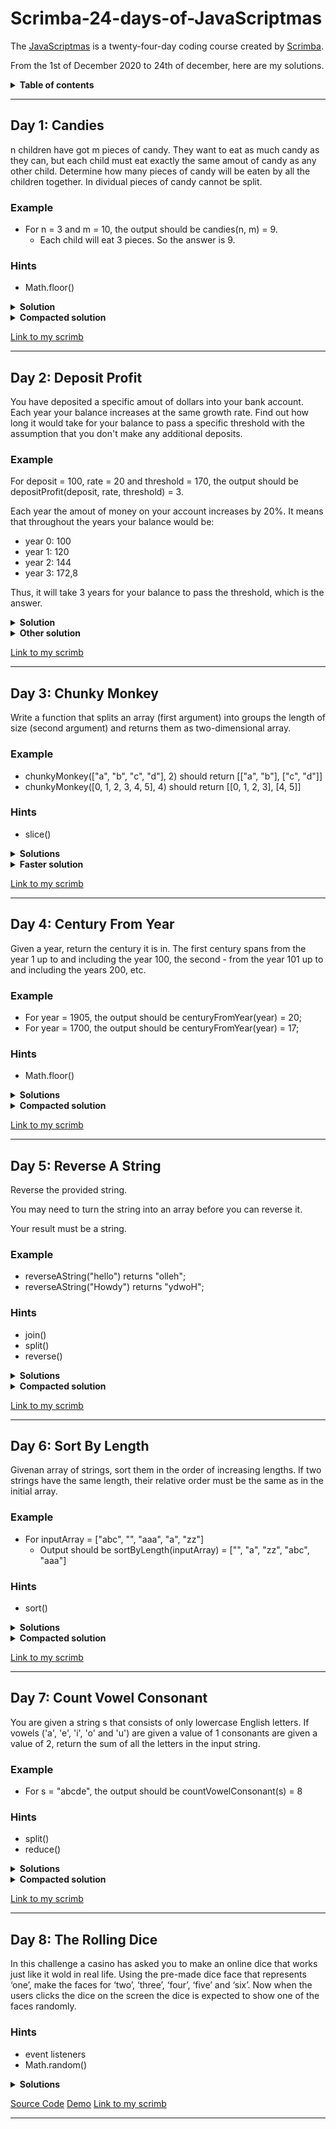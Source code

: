 # Scrimba-24-days-of-JavaScriptmas

The [JavaScriptmas](https://scrimba.com/learn/adventcalendar) is a twenty-four-day coding course created by [Scrimba](https://scrimba.com/).

From the 1st of December 2020 to 24th of december, here are my solutions.

<details><summary><b>Table of contents</b></summary>
<p>
   
[Day 1: Candies](#day-1-candies)

[Day 2: Deposit Profit](#day-2-deposit-profit)

[Day 3: Chunky Monkey](#day-3-chunky-monkey)

[Day 4: Century From Year](#day-4-century-from-year)

[Day 5: Reverse A String](#day-5-reverse-a-string)

[Day 6: Sort By Length](#day-6-sort-by-length)

[Day 7: Count Vowel Consonant](#day-7-count-vowel-consonant)

[Day 8: The Rolling Dice](#day-8-the-rolling-dice)

</p>
</details>

---

## Day 1: Candies

n children have got m pieces of candy. They want to eat as much candy as they can, but each child must eat exactly the same amout of candy as any other child. Determine how many pieces of candy will be eaten by all the children together. In dividual pieces of candy cannot be split.

### Example

-   For n = 3 and m = 10, the output should be candies(n, m) = 9.
    -   Each child will eat 3 pieces. So the answer is 9.

### Hints

-   Math.floor()

<details><summary><b>Solution</b></summary>
<p>
    
```js
function candies(children, candy) {
    const perChild = Math.floor(candy / children);
    return perChild * children;
}
```
</p>
</details>

<details><summary><b>Compacted solution</b></summary>
<p>
    
```js
function candies(children, candy) {
    return Math.floor(candy / children) * children;
}
```
</p>
</details>

[Link to my scrimb](https://scrimba.com/scrim/co6e242088c674c5acde61c54)

---

## Day 2: Deposit Profit

You have deposited a specific amout of dollars into your bank account. Each year your balance increases at the same growth rate. Find out how long it would take for your balance to pass a specific threshold with the assumption that you don't make any additional deposits.

### Example

For deposit = 100, rate = 20 and threshold = 170, the output should be depositProfit(deposit, rate, threshold) = 3.

Each year the amout of money on your account increases by 20%. It means that throughout the years your balance would be:

-   year 0: 100
-   year 1: 120
-   year 2: 144
-   year 3: 172,8

Thus, it will take 3 years for your balance to pass the threshold, which is the answer.

<details><summary><b>Solution</b></summary>
<p>
    
```js
function depositProfit(deposit, rate, threshold) {
    let nbYear = 0;
    
    while(deposit < threshold) {
        deposit += deposit * (rate / 100);
        nbYear++;
    }
    
    return nbYear;
}
```
</p>
</details>

<details><summary><b>Other solution</b></summary>
<p>
    
```js
function depositProfit(deposit, rate, threshold) {
    const rateMult = 1 + (rate / 100);
    let nbYear = 0;
    
    while(deposit < threshold) {
        deposit *= rateMult;
        nbYear++;
    }
    
    return nbYear;
}
```
</p>
</details>

[Link to my scrimb](https://scrimba.com/scrim/co1e64fc4a0703c7b1ea75334)

---

## Day 3: Chunky Monkey

Write a function that splits an array (first argument) into groups the length of size (second argument) and returns them as two-dimensional array.

### Example

-   chunkyMonkey(["a", "b", "c", "d"], 2) should return [["a", "b"], ["c", "d"]]
-   chunkyMonkey([0, 1, 2, 3, 4, 5], 4) should return [[0, 1, 2, 3], [4, 5]]

### Hints

-   slice()

<details><summary><b>Solutions</b></summary>
<p>
    
```js
function chunkyMonkey(values, size) {
    const arr = [];
    let sliceArr = [];
    let pos = 0;
    
    while(pos < values.length) {
        sliceArr = values.slice(pos, pos += size);
        arr.push(sliceArr);
    }
    
    return arr;
}
```
</p>
</details>

<details><summary><b>Faster solution</b></summary>
<p>

```js
function chunkyMonkey(values, size) {
    const arr = [];

    while (values.length > 0) {
        arr.push(values.splice(0, size));
    }

    return arr;
}
```

</p>
</details>

[Link to my scrimb](https://scrimba.com/scrim/co2f64c098138c3849d63ea72)

---

## Day 4: Century From Year

Given a year, return the century it is in. The first century spans from the year 1 up to and including the year 100, the second - from the year 101 up to and including the years 200, etc.

### Example

-   For year = 1905, the output should be centuryFromYear(year) = 20;
-   For year = 1700, the output should be centuryFromYear(year) = 17;

### Hints

-   Math.floor()

<details><summary><b>Solutions</b></summary>
<p>
    
```js
function centuryFromYear(year) {
    const century = year / 100;
    
    if(year % 100 === 0) {
        return century;
    }else {
        return Math.floor(century) + 1;
    }
}
```
</p>
</details>

<details><summary><b>Compacted solution</b></summary>
<p>

```js
function centuryFromYear(year) {
    return Math.floor((year - 1) / 100) + 1;
}
```

</p>
</details>

[Link to my scrimb](https://scrimba.com/scrim/co05b4019a66e115abb574b6d)

---

## Day 5: Reverse A String

Reverse the provided string.

You may need to turn the string into an array before you can reverse it.

Your result must be a string.

### Example

-   reverseAString("hello") returns "olleh";
-   reverseAString("Howdy") returns "ydwoH";

### Hints

-   join()
-   split()
-   reverse()

<details><summary><b>Solutions</b></summary>
<p>
    
```js
function reverseAString(str) {
    let reverse = '';
    let i;
    
    for(i = str.length - 1; i >= 0; i--) {
        reverse += str[i];
    }
    
    return reverse;
}
```
</p>
</details>

<details><summary><b>Compacted solution</b></summary>
<p>

```js
function reverseAString(str) {
    return str.split('').reverse().join('');
}
```

</p>
</details>

[Link to my scrimb](https://scrimba.com/scrim/cof4e4834a05c77e1479b7208)

---

## Day 6: Sort By Length

Givenan array of strings, sort them in the order of increasing lengths. If two strings have the same length, their relative order must be the same as in the initial array.

### Example

-   For inputArray = ["abc", "", "aaa", "a", "zz"]
    -   Output should be sortByLength(inputArray) = ["", "a", "zz", "abc", "aaa"]

### Hints

-   sort()

<details><summary><b>Solutions</b></summary>
<p>
    
```js
function sortByLength(strs) {
    return strs.sort((function(curStr, nextStr) {
        return curStr.length - nextStr.length;
    }));
}
```
</p>
</details>

<details><summary><b>Compacted solution</b></summary>
<p>

```js
function sortByLength(strs) {
    return strs.sort((curStr, nextStr) => curStr.length - nextStr.length);
}
```

</p>
</details>

[Link to my scrimb](https://scrimba.com/scrim/co8a744d2a87d8bd7905ca4ea)

---

## Day 7: Count Vowel Consonant

You are given a string s that consists of only lowercase English letters. If vowels ('a', 'e', 'i', 'o' and 'u') are given a value of 1 consonants are given a value of 2, return the sum of all the letters in the input string.

### Example

-   For s = "abcde", the output should be countVowelConsonant(s) = 8

### Hints

-   split()
-   reduce()

<details><summary><b>Solutions</b></summary>
<p>
    
```js
function countVowelConsonant(str) {
    const vowelsMap = ['a', 'e', 'i', 'o', 'u'];
    const allLetters = str.split('');
    const allLettersLength = allLetters.length;
    let i, total = 0;
  
    for(i = 0; i < allLettersLength; i++){
        if(vowelsMap.includes(allLetters[i])){
            total += 1;
        }else {
            total += 2;
        }
    }
  
    return total;
}
```
</p>
</details>

<details><summary><b>Compacted solution</b></summary>
<p>

```js
function countVowelConsonant(str) {
    const vowelsMap = ['a', 'e', 'i', 'o', 'u'];
    return str.split('').reduce((acc, letter) => {
        if (vowelsMap.includes(letter)) {
            return acc + 1;
        }
        return acc + 2;
    }, 0);
}
```

</p>
</details>

[Link to my scrimb](https://scrimba.com/scrim/co3e5411f93ddf1ce131435df)

---

## Day 8: The Rolling Dice

In this challenge a casino has asked you to make an online dice that works just like it wold in real life. Using the pre-made dice face that represents ‘one’, make the faces for ‘two’, ‘three’, ‘four’, ‘five’ and ‘six’. Now when the users clicks the dice on the screen the dice is expected to show one of the faces randomly.

### Hints

-   event listeners
-   Math.random()

<details><summary><b>Solutions</b></summary>
<p>
    
```html
<div class="dice"></div>
<button class="btn-roll">Roll the dice</button>
```

```js
// Create base dice
for (let i = 0; i < 9; i++) {
    const div = document.createElement('div');
    document.querySelector('.dice').appendChild(div);
}
const dice = Array.from(document.querySelectorAll('.dice div'));

// Button event
document.querySelector('.btn-roll').addEventListener('click', () => {
    const rdmNum = Math.floor(Math.random() * 6) + 1;
    showNumber(rdmNum);
});

// Display dot
const dotPosition = {
    1: [4],
    2: [2, 6],
    3: [2, 4, 6],
    4: [0, 2, 6, 8],
    5: [0, 2, 4, 6, 8],
    6: [0, 2, 3, 5, 6, 8],
};

function showNumber(num) {
    // Remove prev display
    dice.map((dot) => {
        dot.classList.remove('dot');
    });

    // Add new display
    dotPosition[num].forEach((pos) => {
        dice[pos].classList.add('dot');
    });
}
```

</p>
</details>

[Source Code]()
[Demo]()
[Link to my scrimb](https://scrimba.com/scrim/co153455a86de634e8de97b58)

---
